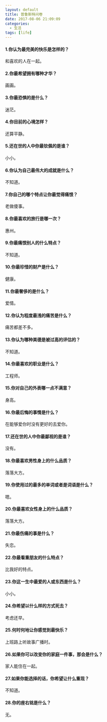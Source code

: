 ```yaml
---
layout: default
title: 普鲁斯特问卷
date: 2017-08-06 21:09:09
categories:
  - 生活
tags: [life]
---
```


#### 1.你认为最完美的快乐是怎样的？
和喜欢的人在一起。

#### 2.你最希望拥有哪种才华？
画画。

#### 3.你最恐惧的是什么？
迷茫。

#### 4.你目前的心境怎样？
还算平静。

#### 5.还在世的人中你最钦佩的是谁？
小小。

#### 6.你认为自己最伟大的成就是什么？
不知道。

#### 7.你自己的哪个特点让你最觉得痛恨？
老做傻事。

#### 8.你最喜欢的旅行是哪一次？
惠州。

#### 9.你最痛恨别人的什么特点？
不知道。

#### 10.你最珍惜的财产是什么？
健康。

#### 11.你最奢侈的是什么？
爱情。

#### 12.你认为程度最浅的痛苦是什么？
痛苦都差不多。

#### 13.你认为哪种美德是被过高的评估的？
不知道。

#### 14.你最喜欢的职业是什么？
工程师。

#### 15.你对自己的外表哪一点不满意？
身高。

#### 16.你最后悔的事情是什么？
在能够爱你时没有更好的去爱你。

#### 17.还在世的人中你最鄙视的是谁？
没有。

#### 18.你最喜欢男性身上的什么品质？
落落大方。

#### 19.你使用过的最多的单词或者是词语是什么？
嗯。

#### 20.你最喜欢女性身上的什么品质？
落落大方。

#### 21.你最伤痛的事是什么？
失恋。

#### 22.你最看重朋友的什么特点？
比我好的特点。

#### 23.你这一生中最爱的人或东西是什么？
小小。

#### 24.你希望以什么样的方式死去？
考虑还早。

#### 25.何时何地让你感觉到最快乐？
上班路上听故事广播时。

#### 26.如果你可以改变你的家庭一件事，那会是什么？
家人能住在一起。

#### 27.如果你能选择的话，你希望让什么重现？
不知道。

#### 28.你的座右铭是什么？
无。
